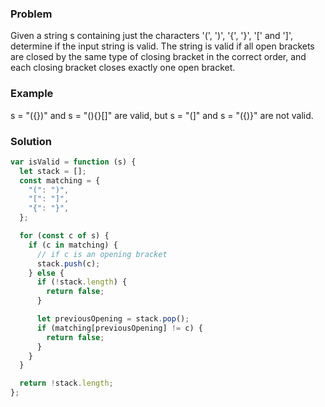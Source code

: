 ### Problem

Given a string s containing just the characters '(', ')', '{', '}', '[' and ']', determine if the input string is valid. The string is valid if all open brackets are closed by the same type of closing bracket in the correct order, and each closing bracket closes exactly one open bracket.

### Example

s = "({})" and s = "(){}[]" are valid, but s = "(]" and s = "({)}" are not valid.

### Solution

```javascript
var isValid = function (s) {
  let stack = [];
  const matching = {
    "(": ")",
    "[": "]",
    "{": "}",
  };

  for (const c of s) {
    if (c in matching) {
      // if c is an opening bracket
      stack.push(c);
    } else {
      if (!stack.length) {
        return false;
      }

      let previousOpening = stack.pop();
      if (matching[previousOpening] != c) {
        return false;
      }
    }
  }

  return !stack.length;
};
```
